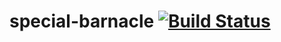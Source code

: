 # special-barnacle [![Build Status](https://travis-ci.org/lucasvicente3112/special-barnacle.svg?branch=master)](https://travis-ci.org/lucasvicente3112/special-barnacle)

